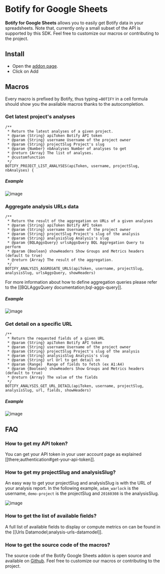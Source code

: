 # Botify for Google Sheets

**Botify for Google Sheets** allows you to easily get Botify data in your spreadsheets.
Note that, currently only a small subset of the API is supported by this SDK. Feel free to customize our macros or contributing to the project.


## Install

- Open the [addon page](https://chrome.google.com/webstore/detail/botify-for-google-sheets/albleinfohecbdikaabneehekfmdgimk?authuser=0).
- Click on Add


## Macros

Every macro is prefixed by Botify, thus typing `=BOTIFY` in a cell formula  should show you the available macros thanks to the autocompletion.

### Get latest project's analyses
```
/**
 * Return the latest analyses of a given project.
 * @param {String} apiToken Botify API token
 * @param {String} username Username of the project owner
 * @param {String} projectSlug Project's slug
 * @param {Number} nbAnalyses Number of analyses to get
 * @return {Array} The list of analyses.
 * @customfunction
 */
BOTIFY_PROJECT_LIST_ANALYSES(apiToken, username, projectSlug, nbAnalyses) {
```

##### Example
![image](https://cloud.githubusercontent.com/assets/1886834/14710250/ec3efac0-07d4-11e6-83fb-a202a5cc2558.png)


### Aggregate analysis URLs data
```JS
/**
 * Return the result of the aggregation on URLs of a given analyses
 * @param {String} apiToken Botify API token
 * @param {String} username Username of the project owner
 * @param {String} projectSlug Project's slug of the analysis
 * @param {String} analysisSlug Analysis's slug
 * @param {BQLAggsQuery} urlsAggsQuery BQL Aggregation Query to perform
 * @param {Boolean} showHeaders Show Groups and Metrics headers (default to true)
 * @return {Array} The result of the aggregation.
 */
BOTIFY_ANALYSIS_AGGREGATE_URLS(apiToken, username, projectSlug, analysisSlug, urlsAggsQuery, showHeaders)
```

For more information about how to define aggregation queries please refer to the [[BQLAggsQuery documentation;bql-aggs-query]].

##### Example
![image](https://cloud.githubusercontent.com/assets/1886834/14710196/ac0f7dda-07d4-11e6-8dcb-c624c597fb42.png)


### Get detail on a specific URL
```JS
/**
 * Return the requested fields of a given URL
 * @param {String} apiToken Botify API token
 * @param {String} username Username of the project owner
 * @param {String} projectSlug Project's slug of the analysis
 * @param {String} analysisSlug Analysis's slug
 * @param {String} url Url to get detail on
 * @param {Range}  Range of fields to fetch (ex A1:A4)
 * @param {Boolean} showHeaders Show Groups and Metrics headers (default to true)
 * @return {Array} The value of the fields
 */
BOTIFY_ANALYSIS_GET_URL_DETAIL(apiToken, username, projectSlug, analysisSlug, url, fields, showHeaders)
```

##### Example
![image](https://cloud.githubusercontent.com/assets/1886834/14710345/5ac5da54-07d5-11e6-8be2-36a318c0fdea.png)


## FAQ

### How to get my API token?
You can get your API token in your user account page as explained [[there;authentication#get-your-api-token]].

### How to get my projectSlug and analysisSlug?
An easy way to get your projectSlug and analysisSlug is with the URL of your analysis report.
In the following example, `adam_warlock` is the username, `demo-project` is the projectSlug and `20160308` is the analysisSlug.

![image](https://cloud.githubusercontent.com/assets/1886834/14709625/e8aadb52-07d1-11e6-92f0-21dda26a6331.png)

### How to get the list of available fields?
A full list of available fields to display or compute metrics on can be found in the [[Urls Datamodel;analysis-urls-datamodel]].

### How to get the source code of the macros?
The source code of the Botify Google Sheets addon is open source and available on [Github](https://github.com/botify-labs/botify-sdk-google-sheets). Feel free to customize our macros or contributing to the project.
